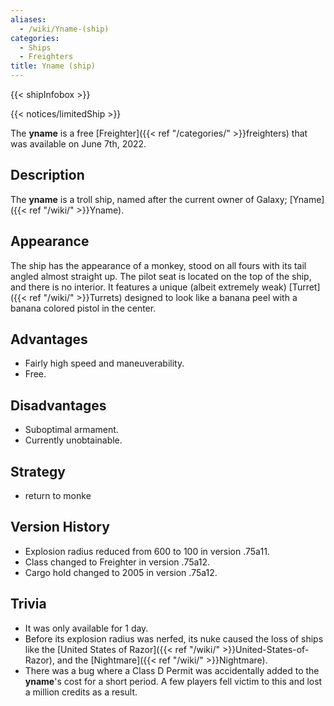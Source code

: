 ```yaml
---
aliases:
  - /wiki/Yname-(ship)
categories:
  - Ships
  - Freighters
title: Yname (ship)
---
```


{{< shipInfobox >}}

{{< notices/limitedShip >}}

The **yname** is a free [Freighter]({{< ref "/categories/" >}}freighters) that was available on June 7th, 2022.

## Description

The **yname** is a troll ship, named after the current owner of Galaxy; [Yname]({{< ref "/wiki/" >}}Yname).

## Appearance

The ship has the appearance of a monkey, stood on all fours with its tail angled almost straight up. The pilot seat is located on the top of the ship, and there is no interior. It features a unique (albeit extremely weak) [Turret]({{< ref "/wiki/" >}}Turrets) designed to look like a banana peel with a banana colored pistol in the center.

## Advantages

- Fairly high speed and maneuverability.
- Free.

## Disadvantages

- Suboptimal armament.
- Currently unobtainable.

## Strategy

- return to monke

## Version History

- Explosion radius reduced from 600 to 100 in version .75a11.
- Class changed to Freighter in version .75a12.
- Cargo hold changed to 2005 in version .75a12.

## Trivia

- It was only available for 1 day.
- Before its explosion radius was nerfed, its nuke caused the loss of ships like the [United States of Razor]({{< ref "/wiki/" >}}United-States-of-Razor), and the [Nightmare]({{< ref "/wiki/" >}}Nightmare).
- There was a bug where a Class D Permit was accidentally added to the **yname**'s cost for a short period. A few players fell victim to this and lost a million credits as a result.
